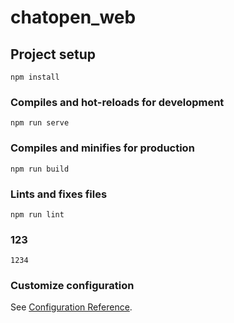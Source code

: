 # chatopen_web

## Project setup
```
npm install
```

### Compiles and hot-reloads for development
```
npm run serve
```

### Compiles and minifies for production
```
npm run build
```

### Lints and fixes files
```
npm run lint
```


### 123
```
1234
```

### Customize configuration
See [Configuration Reference](https://cli.vuejs.org/config/).
